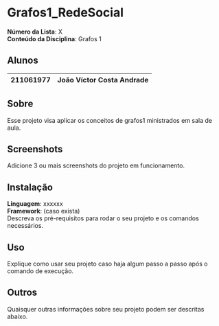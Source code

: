# Grafos1_RedeSocial

**Número da Lista**: X<br>
**Conteúdo da Disciplina**: Grafos 1<br>

## Alunos
| 211061977 | João Víctor Costa Andrade |
| -- | -- |

## Sobre 
Esse projeto visa aplicar os conceitos de grafos1 ministrados em sala de aula. 

## Screenshots
Adicione 3 ou mais screenshots do projeto em funcionamento.

## Instalação 
**Linguagem**: xxxxxx<br>
**Framework**: (caso exista)<br>
Descreva os pré-requisitos para rodar o seu projeto e os comandos necessários.

## Uso 
Explique como usar seu projeto caso haja algum passo a passo após o comando de execução.

## Outros 
Quaisquer outras informações sobre seu projeto podem ser descritas abaixo.
